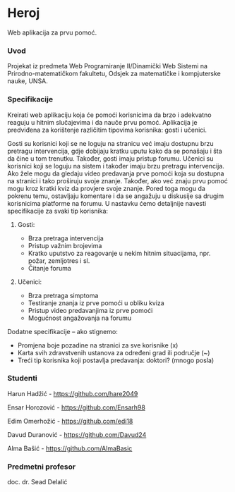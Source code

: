 # Heroj
Web aplikacija za prvu pomoć.

### Uvod
Projekat iz predmeta Web Programiranje II/Dinamički Web Sistemi na Prirodno-matematičkom fakultetu, Odsjek za matematičke i kompjuterske nauke, UNSA. 

### Specifikacije
Kreirati web aplikaciju koja će pomoći korisnicima da brzo i adekvatno reaguju u hitnim slučajevima i da nauče prvu pomoć. 
Aplikacija je predviđena za korištenje različitim tipovima korisnika: gosti i učenici.

Gosti su korisnici koji se ne loguju na stranicu već imaju dostupnu brzu pretragu intervencija, gdje dobijaju kratku uputu kako da se ponašaju i šta da čine u tom trenutku. Također, gosti imaju pristup forumu. 
Učenici su korisnici koji se loguju na sistem i također imaju brzu pretragu intervencija. Ako žele mogu da gledaju video predavanja prve pomoći koja su dostupna na stranici i tako proširuju svoje znanje. Također, ako već znaju prvu pomoć mogu kroz kratki kviz da provjere svoje znanje. Pored toga mogu da pokrenu temu, ostavljaju komentare i da se angažuju u diskusije sa drugim korisnicima platforme na forumu. 
U nastavku ćemo detaljnije navesti specifikacije za svaki tip korisnika:
1. Gosti:
   - Brza pretraga intervencija
   - Pristup važnim brojevima
   - Kratko uputstvo za reagovanje u nekim hitnim situacijama, npr. požar, zemljotres i sl. 
   - Čitanje foruma

2. Učenici:
   - Brza pretraga simptoma
   - Testiranje znanja iz prve pomoći u obliku kviza
   - Pristup video predavanjima iz prve pomoći
   - Mogućnost angažovanja na forumu


      
Dodatne specifikacije – ako stignemo:

- Promjena boje pozadine na stranici za sve korisnike (x)
- Karta svih zdravstvenih ustanova za određeni grad ili područje (~)
- Treći tip korisnika koji postavlja predavanja: doktori? (mnogo posla)

### Studenti

Harun Hadžić - https://github.com/hare2049

Ensar Horozović -  https://github.com/Ensarh98

Edim Omerhožić - https://github.com/edi18

Davud Duranović - https://github.com/Davud24

Alma Bašić - https://github.com/AlmaBasic

### Predmetni profesor 
doc. dr. Sead Delalić
